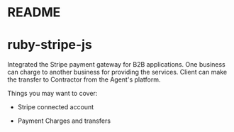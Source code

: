 # README
# ruby-stripe-js

Integrated the Stripe payment gateway for B2B applications. One business can charge to another business for providing the services. Client can make the transfer to Contractor from the Agent's platform.

Things you may want to cover:

* Stripe connected account

* Payment Charges and transfers

